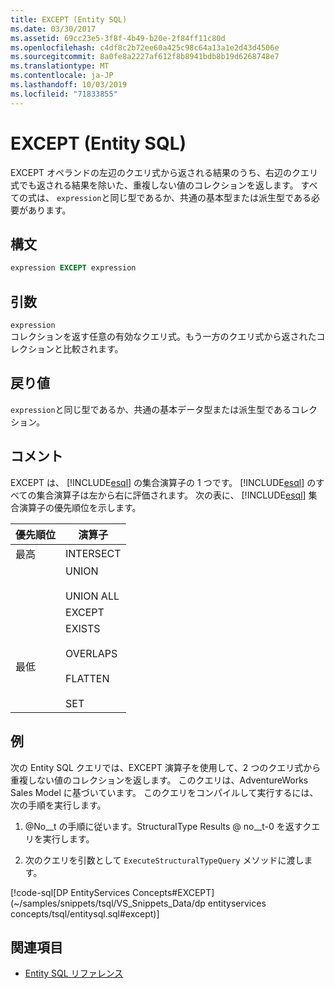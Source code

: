 ```yaml
---
title: EXCEPT (Entity SQL)
ms.date: 03/30/2017
ms.assetid: 69cc23e5-3f8f-4b49-b20e-2f84ff11c80d
ms.openlocfilehash: c4df8c2b72ee60a425c98c64a13a1e2d43d4506e
ms.sourcegitcommit: 8a0fe8a2227af612f8b8941bdb8b19d6268748e7
ms.translationtype: MT
ms.contentlocale: ja-JP
ms.lasthandoff: 10/03/2019
ms.locfileid: "71833855"
---
```

# <a name="except-entity-sql"></a>EXCEPT (Entity SQL)
EXCEPT オペランドの左辺のクエリ式から返される結果のうち、右辺のクエリ式でも返される結果を除いた、重複しない値のコレクションを返します。 すべての式は、 `expression`と同じ型であるか、共通の基本型または派生型である必要があります。  
  
## <a name="syntax"></a>構文  
  
```sql  
expression EXCEPT expression  
```  
  
## <a name="arguments"></a>引数  
 `expression`  
 コレクションを返す任意の有効なクエリ式。もう一方のクエリ式から返されたコレクションと比較されます。  
  
## <a name="return-value"></a>戻り値  
 `expression`と同じ型であるか、共通の基本データ型または派生型であるコレクション。  
  
## <a name="remarks"></a>コメント  
 EXCEPT は、 [!INCLUDE[esql](../../../../../../includes/esql-md.md)] の集合演算子の 1 つです。 [!INCLUDE[esql](../../../../../../includes/esql-md.md)] のすべての集合演算子は左から右に評価されます。 次の表に、 [!INCLUDE[esql](../../../../../../includes/esql-md.md)] 集合演算子の優先順位を示します。  
  
|優先順位|演算子|  
|----------------|---------------|  
|最高|INTERSECT|  
||UNION<br /><br /> UNION ALL|  
||EXCEPT|  
|最低|EXISTS<br /><br /> OVERLAPS<br /><br /> FLATTEN<br /><br /> SET|  
  
## <a name="example"></a>例  
 次の Entity SQL クエリでは、EXCEPT 演算子を使用して、2 つのクエリ式から重複しない値のコレクションを返します。 このクエリは、AdventureWorks Sales Model に基づいています。 このクエリをコンパイルして実行するには、次の手順を実行します。  
  
1. @No__t の手順に従います。StructuralType Results @ no__t-0 を返すクエリを実行します。  
  
2. 次のクエリを引数として `ExecuteStructuralTypeQuery` メソッドに渡します。  
  
 [!code-sql[DP EntityServices Concepts#EXCEPT](~/samples/snippets/tsql/VS_Snippets_Data/dp entityservices concepts/tsql/entitysql.sql#except)]  
  
## <a name="see-also"></a>関連項目

- [Entity SQL リファレンス](entity-sql-reference.md)
